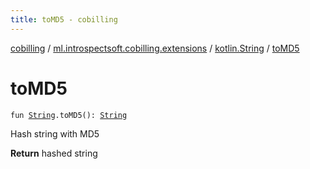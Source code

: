 ```yaml
---
title: toMD5 - cobilling
---
```


[cobilling](../../index.html) / [ml.introspectsoft.cobilling.extensions](../index.html) / [kotlin.String](index.html) / [toMD5](./to-m-d5.html)

# toMD5

`fun `[`String`](https://kotlinlang.org/api/latest/jvm/stdlib/kotlin/-string/index.html)`.toMD5(): `[`String`](https://kotlinlang.org/api/latest/jvm/stdlib/kotlin/-string/index.html)

Hash string with MD5

**Return**
hashed string

